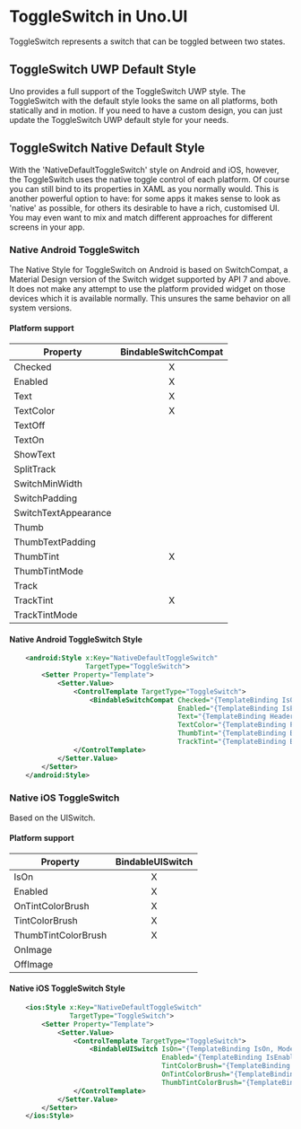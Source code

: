 # ToggleSwitch in Uno.UI

ToggleSwitch represents a switch that can be toggled between two states.

## ToggleSwitch UWP Default Style

Uno provides a full support of the ToggleSwitch UWP style.
The ToggleSwitch with the default style looks the same on all platforms, both statically and in motion.
If you need to have a custom design, you can just update the ToggleSwitch UWP default style for your needs.

## ToggleSwitch Native Default Style

With the 'NativeDefaultToggleSwitch' style on Android and iOS, however, the ToggleSwitch uses the native toggle control of each platform.
Of course you can still bind to its properties in XAML as you normally would. 
This is another powerful option to have: for some apps it makes sense to look as 'native' as possible, for others its desirable to have a rich, customised UI.
You may even want to mix and match different approaches for different screens in your app.

### Native Android ToggleSwitch

The Native Style for ToggleSwitch on Android is based on SwitchCompat, a Material Design version of the Switch widget supported by API 7 and above.
It does not make any attempt to use the platform provided widget on those devices which it is available normally.
This unsures the same behavior on all system versions.

#### Platform support

| Property                                   | BindableSwitchCompat |
| ------------------------------------------ |:--------------------:|
| Checked                                    |          X           |
| Enabled                                    |          X           |
| Text                                       |          X           |
| TextColor                                  |          X           |
| TextOff                                    |                      |
| TextOn                                     |                      |
| ShowText                                   |                      |
| SplitTrack	                             |                      |
| SwitchMinWidth	                         |                      |
| SwitchPadding	                             |                      |
| SwitchTextAppearance	                     |                      |
| Thumb	                                     |                      | 
| ThumbTextPadding	                         |                      |
| ThumbTint	                                 |          X           |
| ThumbTintMode	                             |                      | 
| Track	                                     |                      |
| TrackTint	                                 |          X           |   
| TrackTintMode                              |                      |

#### Native Android ToggleSwitch Style

```xml
   	<android:Style x:Key="NativeDefaultToggleSwitch"
				   TargetType="ToggleSwitch">
		<Setter Property="Template">
			<Setter.Value>
				<ControlTemplate TargetType="ToggleSwitch">
					<BindableSwitchCompat Checked="{TemplateBinding IsOn, Mode=TwoWay}"
										  Enabled="{TemplateBinding IsEnabled}"
										  Text="{TemplateBinding Header}"
										  TextColor="{TemplateBinding Foreground}"
										  ThumbTint="{TemplateBinding BorderBrush}"
										  TrackTint="{TemplateBinding Background}" />
				</ControlTemplate>
			</Setter.Value>
		</Setter>
	</android:Style>
```

### Native iOS ToggleSwitch

Based on the UISwitch.

#### Platform support

| Property                                   | BindableUISwitch |
| ------------------------------------------ |:----------------:|
| IsOn                                       |         X        |
| Enabled                                    |         X        |
| OnTintColorBrush                           |         X        |
| TintColorBrush                             |         X        |
| ThumbTintColorBrush                        |         X        |
| OnImage                                    |                  |
| OffImage                                   |                  |

#### Native iOS ToggleSwitch Style

```xml
	<ios:Style x:Key="NativeDefaultToggleSwitch"
			   TargetType="ToggleSwitch">
		<Setter Property="Template">
			<Setter.Value>
				<ControlTemplate TargetType="ToggleSwitch">
					<BindableUISwitch IsOn="{TemplateBinding IsOn, Mode=TwoWay}"
									  Enabled="{TemplateBinding IsEnabled}"
									  TintColorBrush="{TemplateBinding BorderBrush}"
									  OnTintColorBrush="{TemplateBinding Background}"
									  ThumbTintColorBrush="{TemplateBinding Foreground}" />
				</ControlTemplate>
			</Setter.Value>
		</Setter>
	</ios:Style>
```
